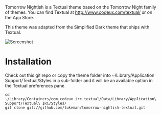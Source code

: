 Tomorrow Nightish is a Textual theme based on the Tomorrow Night family of themes. You can find Textual at http://www.codeux.com/textual/ or on the App Store.

This theme was adapted from the Simplified Dark theme that ships with Textual.

![Screenshot](http://dl.dropbox.com/u/363845/tomorrow-nightish.png)

Installation
============
Check out this git repo or copy the theme folder into ~/Library/Application Support/Textual/Styles in a sub-folder and it will be an available option in the Textual preferences pane.

    cd ~/Library/Containers/com.codeux.irc.textual/Data/Library/Application\ Support/Textual\ IRC/Styles/
    git clone git://github.com/lukeman/tomorrow-nightish-textual.git
